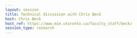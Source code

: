 ```yaml
---
layout: session
title: Technical discussion with Chris Beck
host: Chris Beck
host_ref: https://www.mie.utoronto.ca/faculty_staff/beck/
session_type: research
---
```

